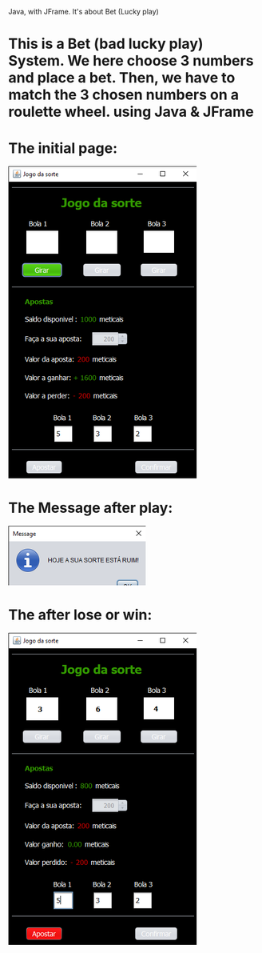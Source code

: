  Java, with JFrame. It's about Bet (Lucky  play)
<h1>This is a Bet (bad lucky play) System. We here choose 3 numbers and place a bet. Then, we have to match the 3 chosen numbers on a roulette wheel. using Java & JFrame</h1>

<div>
<h1>The initial page:</h1> 
</div>

![Imagem inicial](inicio.png)

<div>
<h1>The Message after play:</h1> 
</div>

![Imagem mensagem](mensagem.png)

<div>
<h1>The after lose or win:</h1> 
</div>

![Imagem fim](fim.png)
